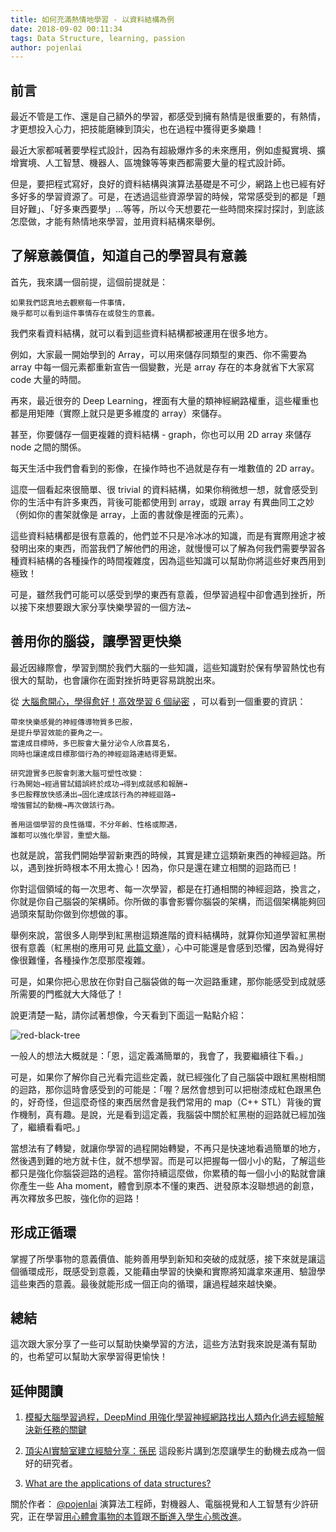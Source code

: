 ```yaml
---
title: 如何充滿熱情地學習 - 以資料結構為例
date: 2018-09-02 00:11:34
tags: Data Structure, learning, passion
author: pojenlai
---
```


## 前言

最近不管是工作、還是自己額外的學習，都感受到擁有熱情是很重要的，有熱情，才更想投入心力，把技能磨練到頂尖，也在過程中獲得更多樂趣！

最近大家都喊著要學程式設計，因為有超級爆炸多的未來應用，例如虛擬實境、擴增實境、人工智慧、機器人、區塊鍊等等東西都需要大量的程式設計師。

但是，要把程式寫好，良好的資料結構與演算法基礎是不可少，網路上也已經有好多好多的學習資源了。可是，在透過這些資源學習的時候，常常感受到的都是「題目好難」、「好多東西要學」...等等，所以今天想要花一些時間來探討探討，到底該怎麼做，才能有熱情地來學習，並用資料結構來舉例。

## 了解意義價值，知道自己的學習具有意義

首先，我來講一個前提，這個前提就是：

```
如果我們認真地去觀察每一件事情，
幾乎都可以看到這件事情存在或發生的意義。
```

我們來看資料結構，就可以看到這些資料結構都被運用在很多地方。

例如，大家最一開始學到的 Array，可以用來儲存同類型的東西、你不需要為 array 中每一個元素都重新宣告一個變數，光是 array 存在的本身就省下大家寫 code 大量的時間。

再來，最近很夯的 Deep Learning，裡面有大量的類神經網路權重，這些權重也都是用矩陣（實際上就只是更多維度的 array）來儲存。

甚至，你要儲存一個更複雜的資料結構 - graph，你也可以用 2D array 來儲存 node 之間的關係。

每天生活中我們會看到的影像，在操作時也不過就是存有一堆數值的 2D array。

這麼一個看起來很簡單、很 trivial 的資料結構，如果你稍微想一想，就會感受到你的生活中有許多東西，背後可能都使用到 array，或跟 array 有異曲同工之妙（例如你的書架就像是 array，上面的書就像是裡面的元素）。

這些資料結構都是很有意義的，他們並不只是冷冰冰的知識，而是有實際用途才被發明出來的東西，而當我們了解他們的用途，就慢慢可以了解為何我們需要學習各種資料結構的各種操作的時間複雜度，因為這些知識可以幫助你將這些好東西用到極致！

可是，雖然我們可能可以感受到學的東西有意義，但學習過程中卻會遇到挫折，所以接下來想要跟大家分享快樂學習的一個方法~

## 善用你的腦袋，讓學習更快樂

最近因緣際會，學習到關於我們大腦的一些知識，這些知識對於保有學習熱忱也有很大的幫助，也會讓你在面對挫折時更容易跳脫出來。

從 [大腦愈開心，學得愈好！高效學習 6 個祕密](https://www.commonhealth.com.tw/article/article.action?nid=65085&fullpage=true) ，可以看到一個重要的資訊：

```
帶來快樂感覺的神經傳導物質多巴胺，
是提升學習效能的要角之一。
當達成目標時，多巴胺會大量分泌令人欣喜莫名，
同時也讓達成目標那個行為的神經迴路連結得更緊。
 
研究證實多巴胺會刺激大腦可塑性改變：
行為開始→經過嘗試錯誤終於成功→得到成就感和報酬→
多巴胺釋放快感湧出→固化達成該行為的神經迴路→
增強嘗試的動機→再次做該行為。
 
善用這個學習的良性循環，不分年齡、性格或際遇，
誰都可以強化學習，重塑大腦。
```

也就是說，當我們開始學習新東西的時候，其實是建立這類新東西的神經迴路。所以，遇到挫折時根本不用太擔心！因為，你只是還在建立相關的迴路而已！

你對這個領域的每一次思考、每一次學習，都是在打通相關的神經迴路，換言之，你就是你自己腦袋的架構師。你所做的事會影響你腦袋的架構，而這個架構能夠回過頭來幫助你做到你想做的事。

舉例來說，當很多人剛學到紅黑樹這類進階的資料結構時，就算你知道學習紅黑樹很有意義（紅黑樹的應用可見 [此篇文章](https://hk.saowen.com/a/02a5ae6e9307199858e4140240dce1da26335a5ed33b2274795e3db36b490077)），心中可能還是會感到恐懼，因為覺得好像很難懂，各種操作怎麼那麼複雜。

可是，如果你把心思放在你對自己腦袋做的每一次迴路重建，那你能感受到成就感所需要的門檻就大大降低了！

說更清楚一點，請你試著想像，今天看到下面這一點點介紹：

![red-black-tree](https://i.imgur.com/Uf62e1j.jpg)

一般人的想法大概就是：「恩，這定義滿簡單的，我會了，我要繼續往下看。」

可是，如果你了解你自己光看完這些定義，就已經強化了自己腦袋中跟紅黑樹相關的迴路，那你這時會感受到的可能是：「喔？居然會想到可以把樹漆成紅色跟黑色的，好奇怪，但這麼奇怪的東西居然會是我們常用的 map（C++ STL）背後的實作機制，真有趣。是說，光是看到這定義，我腦袋中關於紅黑樹的迴路就已經加強了，繼續看看吧。」

當想法有了轉變，就讓你學習的過程開始轉變，不再只是快速地看過簡單的地方，然後遇到難的地方就卡住，就不想學習。而是可以把握每一個小小的點，了解這些都只是強化你腦袋迴路的過程。當你持續這麼做，你累積的每一個小小的點就會讓你產生一些 Aha moment，體會到原本不懂的東西、迸發原本沒聯想過的創意，再次釋放多巴胺，強化你的迴路！

## 形成正循環

掌握了所學事物的意義價值、能夠善用學到新知和突破的成就感，接下來就是讓這個循環成形，既感受到意義，又能藉由學習的快樂和實際將知識拿來運用、驗證學這些東西的意義。最後就能形成一個正向的循環，讓過程越來越快樂。

## 總結

這次跟大家分享了一些可以幫助快樂學習的方法，這些方法對我來說是滿有幫助的，也希望可以幫助大家學習得更愉快！

## 延伸閱讀

1. [模擬大腦學習過程，DeepMind 用強化學習神經網路找出人類內化過去經驗解決新任務的關鍵](https://www.ithome.com.tw/news/123178)

2. [頂尖AI實驗室建立經驗分享：孫民](https://www.youtube.com/watch?v=51Nw2eHR48c&feature=youtu.be&t=1719s)
這段影片講到怎麼讓學生的動機去成為一個好的研究者。
3. [What are the applications of data structures?](https://www.quora.com/What-are-the-applications-of-data-structures)

關於作者：
[@pojenlai](https://pojenlai.wordpress.com/) 演算法工程師，對機器人、電腦視覺和人工智慧有少許研究，正在學習[用心體會事物的本質](https://buzzorange.com/techorange/2017/07/10/elon-musk-first-principle/)跟[不斷進入學生心態改進](https://www.ted.com/talks/eduardo_briceno_how_to_get_better_at_the_things_you_care_about)。
